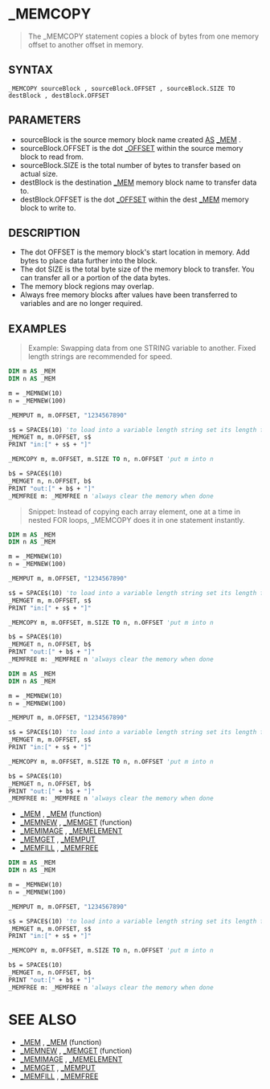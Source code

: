 # _MEMCOPY
> The _MEMCOPY statement copies a block of bytes from one memory offset to another offset in memory.

## SYNTAX
`_MEMCOPY sourceBlock , sourceBlock.OFFSET , sourceBlock.SIZE TO destBlock , destBlock.OFFSET`

## PARAMETERS
* sourceBlock is the source memory block name created [AS](AS.md) [_MEM](_MEM.md) .
* sourceBlock.OFFSET is the dot [_OFFSET](_OFFSET.md) within the source memory block to read from.
* sourceBlock.SIZE is the total number of bytes to transfer based on actual size.
* destBlock is the destination [_MEM](_MEM.md) memory block name to transfer data to.
* destBlock.OFFSET is the dot [_OFFSET](_OFFSET.md) within the dest [_MEM](_MEM.md) memory block to write to.


## DESCRIPTION
* The dot OFFSET is the memory block's start location in memory. Add bytes to place data further into the block.
* The dot SIZE is the total byte size of the memory block to transfer. You can transfer all or a portion of the data bytes.
* The memory block regions may overlap.
* Always free memory blocks after values have been transferred to variables and are no longer required.


## EXAMPLES
> Example: Swapping data from one STRING variable to another. Fixed length strings are recommended for speed.

```vb
DIM m AS _MEM
DIM n AS _MEM

m = _MEMNEW(10)
n = _MEMNEW(100)

_MEMPUT m, m.OFFSET, "1234567890"

s$ = SPACE$(10) 'to load into a variable length string set its length first
_MEMGET m, m.OFFSET, s$
PRINT "in:[" + s$ + "]"

_MEMCOPY m, m.OFFSET, m.SIZE TO n, n.OFFSET 'put m into n

b$ = SPACE$(10)
_MEMGET n, n.OFFSET, b$
PRINT "out:[" + b$ + "]"
_MEMFREE m: _MEMFREE n 'always clear the memory when done
```

> Snippet: Instead of copying each array element, one at a time in nested FOR loops, _MEMCOPY does it in one statement instantly.

```vb
DIM m AS _MEM
DIM n AS _MEM

m = _MEMNEW(10)
n = _MEMNEW(100)

_MEMPUT m, m.OFFSET, "1234567890"

s$ = SPACE$(10) 'to load into a variable length string set its length first
_MEMGET m, m.OFFSET, s$
PRINT "in:[" + s$ + "]"

_MEMCOPY m, m.OFFSET, m.SIZE TO n, n.OFFSET 'put m into n

b$ = SPACE$(10)
_MEMGET n, n.OFFSET, b$
PRINT "out:[" + b$ + "]"
_MEMFREE m: _MEMFREE n 'always clear the memory when done
```


```vb
DIM m AS _MEM
DIM n AS _MEM

m = _MEMNEW(10)
n = _MEMNEW(100)

_MEMPUT m, m.OFFSET, "1234567890"

s$ = SPACE$(10) 'to load into a variable length string set its length first
_MEMGET m, m.OFFSET, s$
PRINT "in:[" + s$ + "]"

_MEMCOPY m, m.OFFSET, m.SIZE TO n, n.OFFSET 'put m into n

b$ = SPACE$(10)
_MEMGET n, n.OFFSET, b$
PRINT "out:[" + b$ + "]"
_MEMFREE m: _MEMFREE n 'always clear the memory when done
```

* [_MEM](_MEM.md) , [_MEM](_MEM.md) (function)
* [_MEMNEW](_MEMNEW.md) , [_MEMGET](_MEMGET.md) (function)
* [_MEMIMAGE](_MEMIMAGE.md) , [_MEMELEMENT](_MEMELEMENT.md)
* [_MEMGET](_MEMGET.md) , [_MEMPUT](_MEMPUT.md)
* [_MEMFILL](_MEMFILL.md) , [_MEMFREE](_MEMFREE.md)

```vb
DIM m AS _MEM
DIM n AS _MEM

m = _MEMNEW(10)
n = _MEMNEW(100)

_MEMPUT m, m.OFFSET, "1234567890"

s$ = SPACE$(10) 'to load into a variable length string set its length first
_MEMGET m, m.OFFSET, s$
PRINT "in:[" + s$ + "]"

_MEMCOPY m, m.OFFSET, m.SIZE TO n, n.OFFSET 'put m into n

b$ = SPACE$(10)
_MEMGET n, n.OFFSET, b$
PRINT "out:[" + b$ + "]"
_MEMFREE m: _MEMFREE n 'always clear the memory when done
```



# SEE ALSO
* [_MEM](_MEM.md) , [_MEM](_MEM.md) (function)
* [_MEMNEW](_MEMNEW.md) , [_MEMGET](_MEMGET.md) (function)
* [_MEMIMAGE](_MEMIMAGE.md) , [_MEMELEMENT](_MEMELEMENT.md)
* [_MEMGET](_MEMGET.md) , [_MEMPUT](_MEMPUT.md)
* [_MEMFILL](_MEMFILL.md) , [_MEMFREE](_MEMFREE.md)

